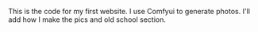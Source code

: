 This is the code for my first website.
I use Comfyui to generate photos.
I'll add how I make the pics and old school section.